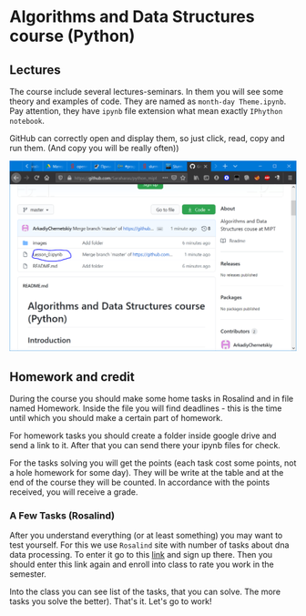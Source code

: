 # Algorithms and Data Structures course (Python)

## Lectures

The course include several lectures-seminars. In them you will see some theory and examples of code.
They are named as `month-day Theme.ipynb`. Pay attention, they have `ipynb` file extension what mean exactly `IPhython notebook`.

GitHub can correctly open and display them, so just click, read, copy and run them. (And copy you will be really often))

![lesson](images/lesson.PNG)

## Homework and credit

During the course you should make some home tasks in Rosalind and in file named Homework. Inside the file you will find deadlines - this is the time until which you should make a certain part of homework.

For homework tasks you should create a folder inside google drive and send a link to it. After that you can send there your ipynb files for check.

For the tasks solving you will get the points (each task cost some points, not a hole homework for some day). They will be write at the table and at the end of the course they will be counted. In accordance with the points received, you will receive a grade.
 
### A Few Tasks (Rosalind)

After you understand everything (or at least something) you may want to test yourself. For this we use `Rosalind` site with number of tasks about dna data processing. To enter it go to this [link](http://rosalind.info/classes/enroll/5b7fa76f90/) and sign up there. Then you should enter this link again and enroll into class to rate you work in the semester.

Into the class you can see list of the tasks, that you can solve. The more tasks you solve the better). That's it. Let's go to work!